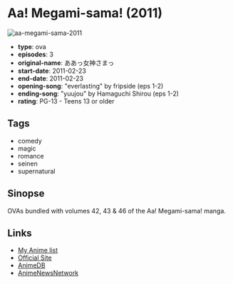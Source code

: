 # Aa! Megami-sama! (2011)

![aa-megami-sama-2011](https://cdn.myanimelist.net/images/anime/5/28569.jpg)

-   **type**: ova
-   **episodes**: 3
-   **original-name**: ああっ女神さまっ
-   **start-date**: 2011-02-23
-   **end-date**: 2011-02-23
-   **opening-song**: "everlasting" by fripside (eps 1-2)
-   **ending-song**: "yuujou" by Hamaguchi Shirou (eps 1-2)
-   **rating**: PG-13 - Teens 13 or older

## Tags

-   comedy
-   magic
-   romance
-   seinen
-   supernatural

## Sinopse

OVAs bundled with volumes 42, 43 & 46 of the Aa! Megami-sama! manga.

## Links

-   [My Anime list](https://myanimelist.net/anime/9611/Aa_Megami-sama_2011)
-   [Official Site](http://kc.kodansha.co.jp/megamisama/)
-   [AnimeDB](http://anidb.info/perl-bin/animedb.pl?show=anime&aid=7973)
-   [AnimeNewsNetwork](http://www.animenewsnetwork.com/encyclopedia/anime.php?id=11951)
